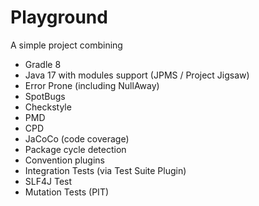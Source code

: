 # Playground
A simple project combining
 * Gradle 8
 * Java 17 with modules support (JPMS / Project Jigsaw)
 * Error Prone (including NullAway)
 * SpotBugs
 * Checkstyle
 * PMD
 * CPD
 * JaCoCo (code coverage)
 * Package cycle detection
 * Convention plugins
 * Integration Tests (via Test Suite Plugin)
 * SLF4J Test
 * Mutation Tests (PIT)
